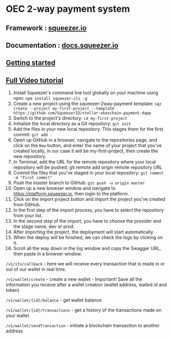 # OEC 2-way payment system

## Framework : [squeezer.io](https://squeezer.io)
## Documentation : [docs.squeezer.io](https://docs.squeezer.io/)
## [Getting started](https://docs.squeezer.io/getting-started/)

## [Full Video tutorial](https://www.youtube.com/watch?v=2V3A_LTFu4E)

1. Install Squeezer's command line tool globally on your machine using npm:
`npm install squeezer-cli -g`
2. Create a new project using the squeezer-2way-payment template: 
`sqz create --project my-first-project --template https://github.com/SqueezerIO/stellar-okexchain-payment-dapp`
3. Switch to the project's directory:
    `cd my-first-project`
4. Initialize the local directory as a Git repository:
    `git init`
5. Add the files in your new local repository. This stages them for the first commit:
    `git add .`
6. Open up GitHub in a browser, navigate to the repositories page, and click on the `New` button, and enter the name of your project that you've created locally, in our case it will be my-first-project, then create the new repository.
7. In Terminal, add the URL for the remote repository where your local repository will be pushed:
    git remote add origin remote repository URL
8. Commit the files that you've staged in your local repository:
    `git commit -m "First commit"`
9. Push the master branch to GitHub:
    `git push -u origin master`
10. Open up a new browser window and navigate to https://platform.squeezer.io, then login to the platform.
11. Click on the import project button and import the project you've created from GitHub.
12. In the first step of the import process, you have to select the repository from your list.
13. In the second step of the import, you have to choose the provider and the stage name, dev or prod.
14. After importing the project, the deployment will start automatically.
15. When the deploy will be finished, we can check the logs by clicking on it.
16. Scroll all the way down in the log window and copy the Swagger URL, then paste in a browser window.

`/v1/itn/callback` - here we will receive every transaction that is made in or out of our wallet in real time.

`/v1/wallet/create` - create a new wallet - Important! Save all the information you receive after a wallet creation (wallet address, walled id and token)

`/v1/wallet/{id}/balance` - get wallet balance

`/v1/wallet/{id}/transactions` - get a history of the transactions made on your wallet

`/v1/wallet/sendTransaction` - initiate a blockchain transaction to another address